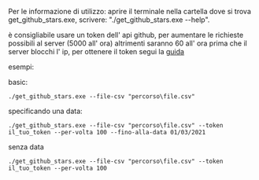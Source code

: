 Per le informazione di utilizzo: aprire il terminale nella cartella dove si trova get_github_stars.exe, scrivere: "./get_github_stars.exe --help".

è consigliabile usare un token dell' api github, per aumentare le richieste possibili al server (5000 all' ora) altrimenti saranno 60 all' ora prima che il server blocchi l' ip, per ottenere il token segui la [guida](https://docs.github.com/en/get-started/writing-on-github/getting-started-with-writing-and-formatting-on-github/basic-writing-and-formatting-syntax)

esempi:

basic:

```
./get_github_stars.exe --file-csv "percorso\file.csv"
```

specificando una data:

```
./get_github_stars.exe --file-csv "percorso\file.csv" --token il_tuo_token --per-volta 100 --fino-alla-data 01/03/2021
```

senza data

```
./get_github_stars.exe --file-csv "percorso\file.csv" --token il_tuo_token --per-volta 100
```

